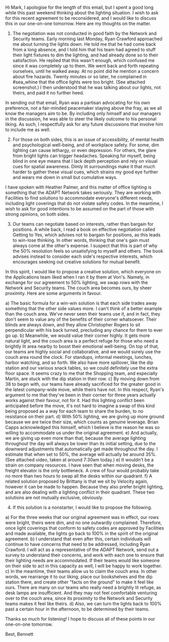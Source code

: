 Hi Mark, I apologise for the length of this email, but I spent a good long while this past weekend thinking about the lighting situation. I wish to ask for this recent agreement to be reconsidered, and I would like to discuss this in our one-on-one tomorrow. Here are my thoughts on the matter.

1) The negotiation was not conducted in good faith by the Network and Security teams. Early morning last Monday, Ryan Crawford approached me about turning the lights down. He told me that he had come back from a long absence, and I told him that his team had agreed to stuff their light fixtures to dim the lighting, and had already done so to their satisfaction. He replied that this wasn't enough, which confused me since it was completely up to them. We went back and forth repeating ourselves, until he walked away. At no point did he mention a concern about fire hazards. Twenty minutes or so later, he complained in #sea_whine that the office lights were too bright. (See attached screenshot.) I then understood that he was talking about our lights, not theirs, and paid it no further heed.

In sending out that email, Ryan was a partisan advocating for his own preference, not a fair-minded peacemaker staying above the fray, as we all know the managers aim to be. By including only himself and our managers in the discussion, he was able to steer the likely outcome to his personal liking. As such, I respectfully ask for any future discussions that involve him to include me as well.

2) For those on both sides, this is an issue of accessibility, of mental health and psychological well-being, and of workplace safety. For some, dim lighting can cause lethargy, or even depression. For others, the glare from bright lights can trigger headaches. Speaking for myself, being blind in one eye means that I lack depth perception and rely on visual cues for spatial awareness. Dimly lit surroundings make it that much harder to gather these visual cues, which strains my good eye further and wears me down in small but cumulative ways.

I have spoken with Heather Palmer, and this matter of office lighting is something that the ADAPT Network takes seriously. They are working with Facilities to find solutions to accommodate everyone's different needs, including light coverings that do not violate safety codes. In the meantime, I wish to ask for good intentions to be assumed on the part of those with strong opinions, on both sides.

3) Our teams can negotiate based on interests, rather than bargain for positions. A while back, I read a book on effective negotiation called Getting to Yes, which advises not to bargain for positions, as this leads to win-lose thinking. In other words, thinking that one's gain must always come at the other's expense. I suspect that this is part of why the 50% resolution feels so unsatisfying to myself and others. The book advises instead to consider each side's respective interests, which encourages seeking out creative solutions for mutual benefit.

In this spirit, I would like to propose a creative solution, which everyone on the Applications team liked when I ran it by them at Von's. Namely, in exchange for our agreement to 50% lighting, we swap rows with the Network and Security teams. The couch area becomes ours, by sheer proximity. Here are some arguments in favour.

a) The basic formula for a win-win solution is that each side trades away something that the other side values more. I can't think of a better example than the couch area. We've never seen their teams use it, and in fact, they don't seem to value any of the benefits of their corner whatsoever. Their blinds are always down, and they allow Christopher Rogers to sit perpendicular with his back turned, precluding any chance for them to ever go up.
b) Meanwhile, we would value their corner highly. It gets more natural light, and the couch area is a perfect refuge for those who need a brightly lit area nearby to boost their emotional well-being. On top of that, our teams are highly social and collaborative, and we would surely use the couch area round the clock. For standups, informal meetings, lunches, harbor watching, and so forth. We also have more spillover, like the dip station and our various snack tables, so we could definitely use the extra floor space. It seems crazy to me that the Shopping team, and especially Martin, are stuck with the dip station in their row.
c) By moving down from 38 to begin with, our teams have already sacrificed for the greater good in the latest company-wide move, while theirs have not. In this respect, Ryan's argument to me that they've been in their corner for three years actually works against their favour, not for it. Had this lighting conflict been anticipated before the move, it's not hard to imagine a swap of this kind being proposed as a way for each team to share the burden, to no resistance on their part.
d) With 50% lighting, we are giving up more ground because we are twice their size, which counts as genuine leverage. Brian Capps acknowledged this himself, which I believe is the reason he was so willing to accommodate us under the original agreement.
e) And actually, we are giving up even more than that, because the average lighting throughout the day will always be lower than its initial setting, due to the downward adjustments that automatically get made throughout the day. I estimate that when set to 50%, the average will actually be around 35%. (See attached video, taken at around 7:30am today.)
e) It wouldn't be a strain on company resources. I have seen that when moving desks, the freight elevator is the only bottleneck. A crew of four would probably take no more than two hours to swap all the desks within our quadrant.
f) A related solution proposed by Brittany is that we sit by Velocity again, however it can be made to happen. Because they also prefer bright lighting, and are also dealing with a lighting conflict in their quadrant. These two solutions are not mutually exclusive, obviously.

4) If this solution is a nonstarter, I would like to propose the following.

a) For the three weeks that our original agreement was in effect, our rows were bright, theirs were dim, and no one outwardly complained. Therefore, once light coverings that conform to safety codes are approved by Facilities and made available, the lights go back to 100% in the spirit of the original agreement.
b) I understand that even after this, certain individuals will continue to have concerns that need to be addressed, including Ryan Crawford. I will act as a representative of the ADAPT Network, send out a survey to understand their concerns, and work with each one to ensure that their lighting needs are accommodated. If their teams would like someone on their side to act in this capacity as well, I will be happy to work together.
c) In the meantime, their teams allow us to claim the couch area. In other words, we rearrange it to our liking, place our bookshelves and the dip station there, and create other "facts on the ground" to make it feel like ours. There are many on our teams who really need a brightly lit refuge, as desk lamps are insufficient. And they may not feel comfortable venturing over to the couch area, since its proximity to the Network and Security teams makes it feel like theirs.
d) Also, we can turn the lights back to 100% past a certain hour in the afternoon, to be determined by their teams.

Thanks so much for listening! I hope to discuss all of these points in our one-on-one tomorrow.

Best,
Bennett